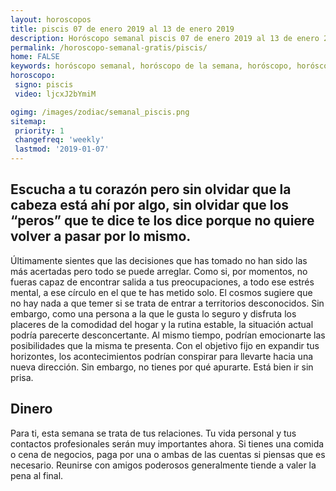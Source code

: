 ```yaml
---
layout: horoscopos
title: piscis 07 de enero 2019 al 13 de enero 2019 
description: Horóscopo semanal piscis 07 de enero 2019 al 13 de enero 2019. Escucha a tu corazón pero sin olvidar que la cabeza está ahí por algo, sin olvidar que los “peros” que te dice te los dice porque no quiere volver a pasar por lo mismo.
permalink: /horoscopo-semanal-gratis/piscis/
home: FALSE
keywords: horóscopo semanal, horóscopo de la semana, horóscopo, horóscopo gratis,horóscopos, horóscopo esperanza gracia, horoscopos piscis la semana, horóscopos gratis, Tarot, Astrologia, Zodíaco, piscis, horoscopo gratis, semanal
horoscopo:
 signo: piscis
 video: ljcxJ2bYmiM

ogimg: /images/zodiac/semanal_piscis.png
sitemap:
 priority: 1
 changefreq: 'weekly'
 lastmod: '2019-01-07'
---
```




## Escucha a tu corazón pero sin olvidar que la cabeza está ahí por algo, sin olvidar que los “peros” que te dice te los dice porque no quiere volver a pasar por lo mismo.

Últimamente sientes que las decisiones que has tomado no han sido las más acertadas pero todo se puede arreglar. 
Como si, por momentos, no fueras capaz de encontrar salida a tus preocupaciones, a todo ese estrés mental, a ese círculo en el que te has metido solo.
El cosmos sugiere que no hay nada a que temer si se trata de entrar a territorios desconocidos. Sin embargo, como una persona a la que le gusta lo seguro y disfruta los placeres de la comodidad del hogar y la rutina estable, la situación actual podría parecerte desconcertante. Al mismo tiempo, podrían emocionarte las posibilidades que la misma te presenta. Con el objetivo fijo en expandir tus horizontes, los acontecimientos podrían conspirar para llevarte hacia una nueva dirección. Sin embargo, no tienes por qué apurarte. Está bien ir sin prisa.

## Dinero

Para ti, esta semana se trata de tus relaciones. Tu vida personal y tus contactos profesionales serán muy importantes ahora. Si tienes una comida o cena de negocios, paga por una o ambas de las cuentas si piensas que es necesario. Reunirse con amigos poderosos generalmente tiende a valer la pena al final.